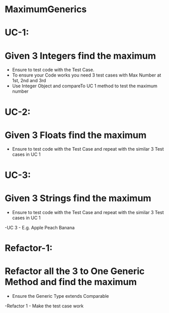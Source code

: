 # MaximumGenerics

# UC-1:<br>

# Given 3 Integers find the maximum<br>

- Ensure to test code with the Test Case.<br>
- To ensure your Code works you need 3
test cases with Max Number at 1st, 2nd
and 3rd<br>
- Use Integer Object and compareTo
UC 1 method to test the maximum number<br>

# UC-2:<br>
# Given 3 Floats find the maximum<br>

- Ensure to test code with the Test Case and
repeat with the similar 3 Test cases in UC 1<br>

# UC-3:<br>

# Given 3 Strings find the maximum

- Ensure to test code with the Test
Case and repeat with the similar 3
Test cases in UC 1<br>

-UC 3 - E.g. Apple Peach Banana<br>

# Refactor-1:<br>
# Refactor all the 3 to One Generic Method and find the maximum<br>

- Ensure the Generic Type extends
Comparable<br>

-Refactor 1 - Make the test case work<br>
